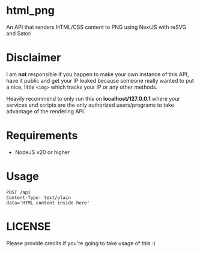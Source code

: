 # html_png
An API that renders HTML/CSS content to PNG using NextJS with reSVG and Satori

# Disclaimer
I am **not** responsible if you happen to make your own instance of this API, have it public and get your IP leaked because someone really wanted to put a nice, little `<img>` which tracks your IP or any other methods.

Heavily recommend to only run this on **localhost/127.0.0.1** where your services and scripts are the only authorized users/programs to take advantage of the rendering API.

# Requirements
- NodeJS v20 or higher

# Usage
```http
POST /api
Content-Type: text/plain
data='HTML content inside here'
```

# LICENSE
Please provide credits if you're going to take usage of this :)
